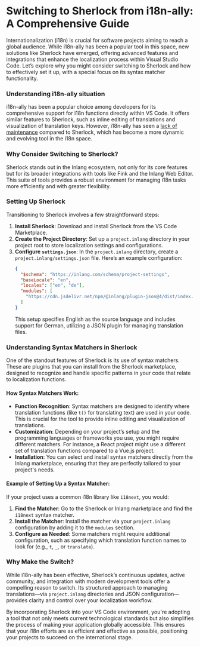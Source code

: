 # Switching to Sherlock from i18n-ally: A Comprehensive Guide

Internationalization (i18n) is crucial for software projects aiming to reach a global audience. While i18n-ally has been a popular tool in this space, new solutions like Sherlock have emerged, offering advanced features and integrations that enhance the localization process within Visual Studio Code. Let’s explore why you might consider switching to Sherlock and how to effectively set it up, with a special focus on its syntax matcher functionality.

### Understanding i18n-ally situation

i18n-ally has been a popular choice among developers for its comprehensive support for i18n functions directly within VS Code. It offers similar features to Sherlock, such as inline editing of translations and visualization of translation keys. However, i18n-ally has seen a [lack of maintenance](https://github.com/lokalise/i18n-ally/pull/1048) compared to Sherlock, which has become a more dynamic and evolving tool in the i18n space.

### Why Consider Switching to Sherlock?

Sherlock stands out in the Inlang ecosystem, not only for its core features but for its broader integrations with tools like Fink and the Inlang Web Editor. This suite of tools provides a robust environment for managing i18n tasks more efficiently and with greater flexibility.

### Setting Up Sherlock

Transitioning to Sherlock involves a few straightforward steps:
1. **Install Sherlock**: Download and install Sherlock from the VS Code Marketplace.
2. **Create the Project Directory**: Set up a `project.inlang` directory in your project root to store localization settings and configurations.
3. **Configure `settings.json`**: In the `project.inlang` directory, create a `project.inlang/settings.json` file. Here’s an example configuration:
   ```json
   {
     "$schema": "https://inlang.com/schema/project-settings",
     "baseLocale": "en",
     "locales": ["en", "de"],
     "modules": [
       "https://cdn.jsdelivr.net/npm/@inlang/plugin-json@4/dist/index.js"
     ]
   }
   ```
   This setup specifies English as the source language and includes support for German, utilizing a JSON plugin for managing translation files.

### Understanding Syntax Matchers in Sherlock

One of the standout features of Sherlock is its use of syntax matchers. These are plugins that you can install from the Sherlock marketplace, designed to recognize and handle specific patterns in your code that relate to localization functions.

#### How Syntax Matchers Work:
- **Function Recognition**: Syntax matchers are designed to identify where translation functions (like `t()` for translating text) are used in your code. This is crucial for the tool to provide inline editing and visualization of translations.
- **Customization**: Depending on your project’s setup and the programming languages or frameworks you use, you might require different matchers. For instance, a React project might use a different set of translation functions compared to a Vue.js project.
- **Installation**: You can select and install syntax matchers directly from the Inlang marketplace, ensuring that they are perfectly tailored to your project's needs.

#### Example of Setting Up a Syntax Matcher:
If your project uses a common i18n library like `i18next`, you would:
1. **Find the Matcher**: Go to the Sherlock or Inlang marketplace and find the `i18next` syntax matcher.
2. **Install the Matcher**: Install the matcher via your `project.inlang` configuration by adding it to the `modules` section.
3. **Configure as Needed**: Some matchers might require additional configuration, such as specifying which translation function names to look for (e.g., `t`, `_`, or `translate`).

### Why Make the Switch?

While i18n-ally has been effective, Sherlock’s continuous updates, active community, and integration with modern development tools offer a compelling reason to switch. Its structured approach to managing translations—via `project.inlang` directories and JSON configuration—provides clarity and control over your localization workflow.

By incorporating Sherlock into your VS Code environment, you're adopting a tool that not only meets current technological standards but also simplifies the process of making your application globally accessible. This ensures that your i18n efforts are as efficient and effective as possible, positioning your projects to succeed on the international stage.